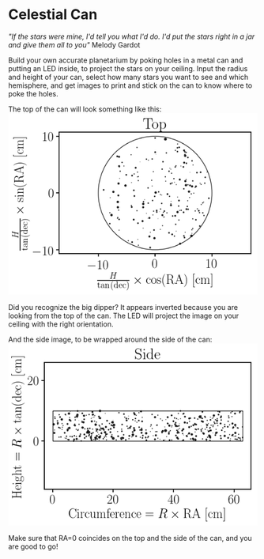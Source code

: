 # Celestial Can

*"If the stars were mine, I'd tell you what I'd do. I'd put the stars right in a jar and give them all to you"*
 Melody Gardot

Build your own accurate planetarium by poking holes in a metal can and putting an LED inside, to project the stars on your ceiling.
Input the radius and height of your can, select how many stars you want to see and which hemisphere, and get images to print and stick on the can to know where to poke the holes.

The top of the can will look something like this:
![](figures/top.png)

Did you recognize the big dipper? It appears inverted because you are looking from the top of the can. The LED will project the image on your ceiling with the right orientation.

And the side image, to be wrapped around the side of the can:
![](figures/side.png)

Make sure that RA=0 coincides on the top and the side of the can, and you are good to go!

